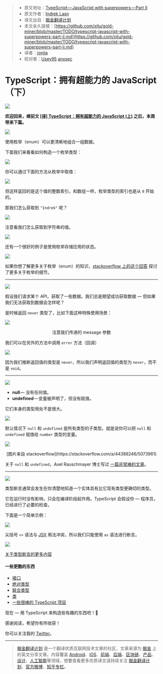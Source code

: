 > * 原文地址：[TypeScript — JavaScript with superpowers — Part II](https://medium.com/@wesharehoodies/typescript-javascript-with-superpowers-part-ii-69a6bd2c6842)
> * 原文作者：[Indrek Lasn](https://medium.com/@wesharehoodies?source=post_header_lockup)
> * 译文出自：[掘金翻译计划](https://github.com/xitu/gold-miner)
> * 本文永久链接：[https://github.com/xitu/gold-miner/blob/master/TODO/typescript-javascript-with-superpowers-part-ii.md](https://github.com/xitu/gold-miner/blob/master/TODO/typescript-javascript-with-superpowers-part-ii.md)
> * 译者：[jonjia](https://github.com/jonjia)
> * 校对者：[Usey95](https://github.com/Usey95) [anxsec](https://github.com/anxsec)

# TypeScript：拥有超能力的 JavaScript（下）

![](https://cdn-images-1.medium.com/max/800/1*ijxYcfk-rHyfAWLq6bPr1Q.png)

**欢迎回来，继前文 [[译] TypeScript：拥有超能力的 JavaScript (上)](https://juejin.im/post/5aa89d5bf265da239a5f7f44) 之后，本周带来下篇。**

![](https://cdn-images-1.medium.com/max/800/1*lrVNbYOEn_ni9NNRTY0r7w.png)

使用枚举（enum）可以更清晰地组合一组数据。

下面我们来看看如何构造一个枚举类型：

![](https://cdn-images-1.medium.com/max/800/1*4qFIKpovAtDdkA0HkrqEVw.png)

你可以通过下面的方法从枚举中取值：

![](https://cdn-images-1.medium.com/max/800/1*KaoKC7ZCuXwLPR_1ntY9SQ.png)

但这样返回的是这个值的整数索引，和数组一样，枚举类型的索引也是从 `0` 开始的。

那我们怎么获取到 `"Indrek"` 呢？

![](https://cdn-images-1.medium.com/max/800/1*ymUuAzpdwzeMc3522yb0MA.png)

注意看我们怎么获取到字符串的值。

![](https://cdn-images-1.medium.com/max/800/1*XnRIFhuCMpJFp8CmVUnf3g.png)

还有一个很好的例子是使用枚举存储应用的状态。

![](https://cdn-images-1.medium.com/max/800/1*nOLoMIf6YLl0XbFoPWeHmw.png)

如果你想了解更多关于枚举（enum）的知识，[stackoverflow 上的这个回答](https://stackoverflow.com/a/28818850/5073961) 探讨了更多关于枚举的细节。

* * *

![](https://cdn-images-1.medium.com/max/800/1*DKPVSnf7PVjrdDY_Fvz6EQ.png)

假设我们请求某个 API，获取了一些数据。我们总是期望成功获取数据 — 但如果我们无法获取到数据会怎样呢？

是时候返回 `never` 类型了，比如下面这种特殊使用场景：

![](https://cdn-images-1.medium.com/max/800/1*lkfWaSP6G8YfqWjoFWqh4w.png)

<center>注意我们传递的 message 参数</center>

我们可以在另外的方法中调用 `error` 方法（回调）

![](https://cdn-images-1.medium.com/max/800/1*oZ4Ya3w5ypd6BM3AeF1nRA.png)

因为我们推断返回值的类型是 `never`，所以我们声明返回值的类型为 `never`，而不是 `void`。

* * *

![](https://cdn-images-1.medium.com/max/800/1*bgzesRZpes2KJYFRWRgFkw.png)

*   **null** — 没有任何值。
*   **undefined** — 变量被声明了，但没有赋值。

它们本身的类型用处不是很大。

![](https://cdn-images-1.medium.com/max/800/1*PwsNVPPzy7qav43uRHKBRg.png)

默认情况下 `null` 和 `undefined` 是所有类型的子类型。就是说你可以把 `null` 和 `undefined` 赋值给 `number` 类型的变量。

![](https://cdn-images-1.medium.com/max/800/1*q6FsoxR0Qou54lG040J2KQ.jpeg)

<center>[图片来自 stackoverflow](https://stackoverflow.com/a/44388246/5073961)</center>

关于 `null` 和 `undefined`，Axel Rauschmayer 博士写过 [一篇非常棒的文章](http://2ality.com/2013/04/quirk-undefined.html)。

* * *

![](https://cdn-images-1.medium.com/max/800/1*x3Y773t23Pc1VlhYWXB0TQ.png)

类型断言通常会发生在你清楚地知道一个实体具有比它现有类型更确切的类型。

它在运行时没有影响，只会在编译阶段起作用。TypeScript 会假设你 — 程序员，已经进行了必要的检查。

下面是一个简单示例：

![](https://cdn-images-1.medium.com/max/800/1*LGa_fcmyWZSCzduOKqHgpw.png)

尖括号 `<>` 语法与 [JSX](https://reactjs.org/docs/jsx-in-depth.html) 用法冲突，所以我们只能使用 `as` 语法进行断言。

![](https://cdn-images-1.medium.com/max/800/1*GgrkjRVkPhwu7hHAacWwaQ.png)

[关于类型断言的更多内容](https://basarat.gitbooks.io/typescript/docs/types/type-assertion.html)

#### 一些更酷的东西

*   [接口](https://basarat.gitbooks.io/typescript/docs/types/interfaces.html)
*   [绝对类型](https://github.com/DefinitelyTyped/DefinitelyTyped)
*   [联合类型](https://basarat.gitbooks.io/typescript/docs/types/discriminated-unions.html)
*   [类](https://www.typescriptlang.org/docs/handbook/classes.html)
*   [一些很棒的 TypeScript 项目](https://github.com/dzharii/awesome-typescript)

现在 — 用 TypeScript 来构造些有趣的东西吧！📙

感谢阅读，希望你有所收获！

你可以关注我的 [Twitter](https://twitter.com/lasnindrek)。


---

> [掘金翻译计划](https://github.com/xitu/gold-miner) 是一个翻译优质互联网技术文章的社区，文章来源为 [掘金](https://juejin.im) 上的英文分享文章。内容覆盖 [Android](https://github.com/xitu/gold-miner#android)、[iOS](https://github.com/xitu/gold-miner#ios)、[前端](https://github.com/xitu/gold-miner#前端)、[后端](https://github.com/xitu/gold-miner#后端)、[区块链](https://github.com/xitu/gold-miner#区块链)、[产品](https://github.com/xitu/gold-miner#产品)、[设计](https://github.com/xitu/gold-miner#设计)、[人工智能](https://github.com/xitu/gold-miner#人工智能)等领域，想要查看更多优质译文请持续关注 [掘金翻译计划](https://github.com/xitu/gold-miner)、[官方微博](http://weibo.com/juejinfanyi)、[知乎专栏](https://zhuanlan.zhihu.com/juejinfanyi)。
